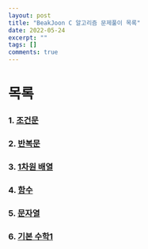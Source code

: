 ```yaml
---
layout: post
title: "BeakJoon C 알고리즘 문제풀이 목록"
date: 2022-05-24
excerpt: ""
tags: []
comments: true
---
```


# 목록

### 1. [조건문](https://glydokid.github.io//BeakJoon-JAVA-Conditional)
### 2. [반복문](https://glydokid.github.io//BeakJoon-C-loop)
### 3. [1차원 배열](https://glydokid.github.io//BeakJoon-1_Arr)
### 4. [함수](https://glydokid.github.io//BeakJoon-Function)
### 5. [문자열](https://glydokid.github.io//BeakJoon-String)
### 6. [기본 수학1](https://glydokid.github.io//BeakJoon-Basic-math1)